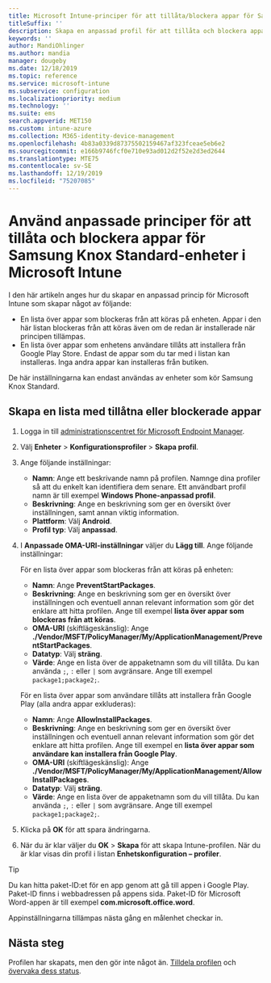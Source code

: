 ```yaml
---
title: Microsoft Intune-principer för att tillåta/blockera appar för Samsung Knox
titleSuffix: ''
description: Skapa en anpassad profil för att tillåta och blockera appar för Samsung Knox Standard-enheter.
keywords: ''
author: MandiOhlinger
ms.author: mandia
manager: dougeby
ms.date: 12/18/2019
ms.topic: reference
ms.service: microsoft-intune
ms.subservice: configuration
ms.localizationpriority: medium
ms.technology: ''
ms.suite: ems
search.appverid: MET150
ms.custom: intune-azure
ms.collection: M365-identity-device-management
ms.openlocfilehash: 4b83a0339d87375502159467af323fceae5eb6e2
ms.sourcegitcommit: e166b9746fcf0e710e93ad012d2f52e2d3ed2644
ms.translationtype: MTE75
ms.contentlocale: sv-SE
ms.lasthandoff: 12/19/2019
ms.locfileid: "75207085"
---
```

# <a name="use-custom-policies-in-microsoft-intune-to-allow-and-block-apps-for-samsung-knox-standard-devices"></a>Använd anpassade principer för att tillåta och blockera appar för Samsung Knox Standard-enheter i Microsoft Intune 

I den här artikeln anges hur du skapar en anpassad princip för Microsoft Intune som skapar något av följande:

- En lista över appar som blockeras från att köras på enheten. Appar i den här listan blockeras från att köras även om de redan är installerade när principen tillämpas.
- En lista över appar som enhetens användare tillåts att installera från Google Play Store. Endast de appar som du tar med i listan kan installeras. Inga andra appar kan installeras från butiken.

De här inställningarna kan endast användas av enheter som kör Samsung Knox Standard.

## <a name="create-an-allowed-or-blocked-app-list"></a>Skapa en lista med tillåtna eller blockerade appar

1. Logga in till [administrationscentret för Microsoft Endpoint Manager](https://go.microsoft.com/fwlink/?linkid=2109431).
2. Välj **Enheter** > **Konfigurationsprofiler** > **Skapa profil**.
3. Ange följande inställningar:

    - **Namn**: Ange ett beskrivande namn på profilen. Namnge dina profiler så att du enkelt kan identifiera dem senare. Ett användbart profil namn är till exempel **Windows Phone-anpassad profil**.
    - **Beskrivning**: Ange en beskrivning som ger en översikt över inställningen, samt annan viktig information.
    - **Plattform**: Välj **Android**.
    - **Profil typ**: Välj **anpassad**.

4. I **Anpassade OMA-URI-inställningar** väljer du **Lägg till**. Ange följande inställningar:

    För en lista över appar som blockeras från att köras på enheten:

    - **Namn**: Ange **PreventStartPackages**.
    - **Beskrivning**: Ange en beskrivning som ger en översikt över inställningen och eventuell annan relevant information som gör det enklare att hitta profilen. Ange till exempel **lista över appar som blockeras från att köras**.
    - **OMA-URI** (skiftlägeskänslig): Ange **./Vendor/MSFT/PolicyManager/My/ApplicationManagement/PreventStartPackages**.
    - **Datatyp**: Välj **sträng**.
    - **Värde**: Ange en lista över de appaketnamn som du vill tillåta. Du kan använda `;`, `:` eller `|` som avgränsare. Ange till exempel `package1;package2;`.

   För en lista över appar som användare tillåts att installera från Google Play (alla andra appar exkluderas):

    - **Namn**: Ange **AllowInstallPackages**.
    - **Beskrivning**: Ange en beskrivning som ger en översikt över inställningen och eventuell annan relevant information som gör det enklare att hitta profilen. Ange till exempel en **lista över appar som användare kan installera från Google Play**.
    - **OMA-URI** (skiftlägeskänslig): Ange **./Vendor/MSFT/PolicyManager/My/ApplicationManagement/AllowInstallPackages**.
    - **Datatyp**: Välj **sträng**.
    - **Värde**: Ange en lista över de appaketnamn som du vill tillåta. Du kan använda `;`, `:` eller `|` som avgränsare. Ange till exempel `package1;package2;`.

5. Klicka på **OK** för att spara ändringarna.
6. När du är klar väljer du **OK** > **Skapa** för att skapa Intune-profilen. När du är klar visas din profil i listan **Enhetskonfiguration – profiler**.

>[!TIP]
> Du kan hitta paket-ID:et för en app genom att gå till appen i Google Play. Paket-ID finns i webbadressen på appens sida. Paket-ID för Microsoft Word-appen är till exempel **com.microsoft.office.word**.

Appinställningarna tillämpas nästa gång en målenhet checkar in.

## <a name="next-steps"></a>Nästa steg

Profilen har skapats, men den gör inte något än. [Tilldela profilen](../device-profile-assign.md) och [övervaka dess status](device-profile-monitor.md).
